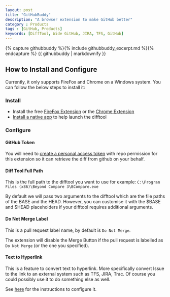 ```yaml
---
layout: post
title: "GitHubBuddy"
description: "A browser extension to make GitHub better"
category : Products 
tags : [GitHub, Products]
keywords: [DiffTool, Wide GitHub, JIRA, TFS, GitHub]
---
```


{% capture githubbuddy %}{% include githubbuddy_excerpt.md %}{% endcapture %}
{{ githubbuddy | markdownify }}


<!--more-->

## How to Install and Configure

Currently, it only supports FireFox and Chrome on a Windows system. You can follow the below steps to install it:

### Install

- Install the free [FireFox Extension](https://addons.mozilla.org/en-US/firefox/addon/githubbuddy) or the [Chrome Extension](https://chrome.google.com/webstore/detail/githubbuddy/lbnnpglihcnokkjnmidginaihnojkfoo)
- [Install a native app](https://github.com/Nicologies/GitHubBuddyHost/wiki/Installing-GitHubBuddyHost) to help launch the difftool

### Configure

#### GitHub Token

You will need to [create a personal access token](https://github.com/settings/tokens/new) with repo permission for this extension so it can retrieve the diff from github on your behalf.

#### Diff Tool Full Path

This is the full path to the difftool you want to use for example: `C:\Program Files (x86)\Beyond Compare 3\BCompare.exe`

By default we will pass two arguments to the difftool which are the file paths of the BASE and the HEAD. However, you can customise it with the $BASE and $HEAD placeholders if your difftool requires additional arguments.

#### Do Not Merge Label

This is a pull request label name, by default is `Do Not Merge`.

The extension will disable the Merge Button if the pull request is labelled as `Do Not Merge` (or the one you specified).


#### Text to Hyperlink

This is a feature to convert text to hyperlink. More specifically convert Issue to the link to an external system such as TFS, JIRA, Trac. Of course you could possibly use it to do something else as well.

See [here](https://github.com/Nicologies/GitHubBuddyHost/wiki/Text-to-Link-Configuration) for the instructions to configure it.

